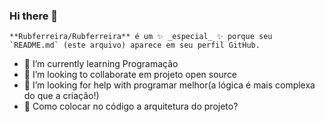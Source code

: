 ### Hi there 👋

    **Rubferreira/Rubferreira** é um ✨ _especial_ ✨ porque seu `README.md` (este arquivo) aparece em seu perfil GitHub.
    
- 🌱 I’m currently learning Programação 
- 👯 I’m looking to collaborate em projeto open source
- 🤔 I’m looking for help with programar melhor(a lógica é mais complexa do que a criação!)
-  💬 Como colocar no código a arquitetura do projeto?




